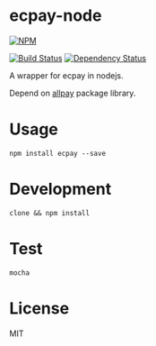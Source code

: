 # ecpay-node

[![NPM](https://nodei.co/npm/ecpay.png)](https://nodei.co/npm/ecpay/)

[![Build Status](https://travis-ci.org/sc0Vu/ecpay-node.svg?branch=master)](https://travis-ci.org/sc0Vu/ecpay-node)
[![Dependency Status](https://www.versioneye.com/user/projects/59e0284e15f0d723e3121ae0/badge.svg?style=flat-square)](https://www.versioneye.com/user/projects/59e0284e15f0d723e3121ae0)

A wrapper for ecpay in nodejs.

Depend on [allpay](https://www.npmjs.com/package/allpay) package library.

# Usage

    npm install ecpay --save

# Development

    clone && npm install

# Test

    mocha

# License

MIT
